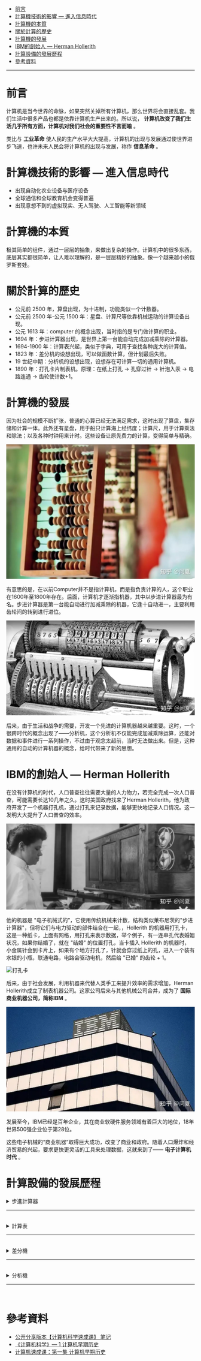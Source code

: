 * [前言](#前言)
* [計算機技術的影響 — 進入信息時代](#計算機技術的影響進入信息時代)
* [計算機的本質](#計算機的本質)
* [關於計算的歷史](#關於計算的歷史)
* [計算機的發展](#計算機的發展)
* [IBM的創始人 — Herman Hollerith](#IBM的創始人HermanHollerith)
* [計算設備的發展歷程](#計算設備的發展歷程)
* [參考資料](#參考資料)

---

# 前言

计算机是当今世界的命脉，如果突然关掉所有计算机，那么世界将会直接乱套。我们生活中很多产品也都是依靠计算机生产出来的。所以说， **计算机改变了我们生活几乎所有方面，计算机对我们社会的重要性不言而喻** 。

类比与 **工业革命** 使人民的生产水平大大提高，计算机的出现与发展通过使世界进步飞速，也许未来人民会将计算机的出现与发展，称作 **信息革命** 。

# 計算機技術的影響&nbsp;—&nbsp;進入信息時代

- 出现自动化农业设备与医疗设备
- 全球通信和全球教育机会变得普遍
- 出现意想不到的虚拟现实、无人驾驶、人工智能等新领域

# 計算機的本質

极其简单的组件，通过一层层的抽象，来做出复杂的操作。计算机中的很多东西，底层其实都很简单，让人难以理解的，是一层层精妙的抽象。像一个越来越小的俄罗斯套娃。

# 關於計算的歷史

- 公元前 2500 年，算盘出现，为十进制，功能类似一个计数器。
- 公元前 2500 年-公元 1500 年：星盘、计算尺等依靠机械运动的计算设备出现。
- 公元 1613 年：computer 的概念出现，当时指的是专门做计算的职业。
- 1694 年：步进计算器出现，是世界上第一台能自动完成加减乘除的计算器。
- 1694-1900 年：计算表兴起，类似于字典，可用于查找各种庞大的计算值。
- 1823 年：差分机的设想出现，可以做函数计算，但计划最后失败。
- 19 世纪中期：分析机的设想出现，设想存在可计算一切的通用计算机。
- 1890 年：打孔卡片制表机。原理：在纸上打孔 → 孔穿过针 → 针泡入汞 → 电路连通 → 齿轮使计数+1。

# 計算機的發展

因为社会的规模不断扩张，普通的心算已经无法满足需求，这时出现了算盘，集存储和计算一体。此外还有星盘，用于船只计算海上经纬度；计算尺，用于计算乘法和除法；以及各种时钟用来计时。这些设备让原先费力的计算，变得简单与精确。

![早期计算机-算盘](https://github.com/aquariusCCA/ComputerScienceAndTechnology/blob/main/%E8%A8%88%E7%AE%97%E6%A9%9F%E7%A7%91%E5%AD%B8%E9%80%9F%E6%88%90%E8%AA%B2/%E8%A8%88%E7%AE%97%E6%A9%9F%E6%97%A9%E6%9C%9F%E6%AD%B7%E5%8F%B2/images/%E7%AE%97%E7%9B%A4.png?raw=true "早期计算机-算盘")

有意思的是，在以前Computer并不是指计算机，而是指负责计算的人，这个职业在1600年至1800年存在。后面，计算机才逐渐指机器，其中以步进计算器最为有名。步进计算器是第一台能自动进行加减乘除的机器，它逢十自动进一，主要利用齿轮间的转到进行进位。

![步进计算器](https://github.com/aquariusCCA/ComputerScienceAndTechnology/blob/main/%E8%A8%88%E7%AE%97%E6%A9%9F%E7%A7%91%E5%AD%B8%E9%80%9F%E6%88%90%E8%AA%B2/%E8%A8%88%E7%AE%97%E6%A9%9F%E6%97%A9%E6%9C%9F%E6%AD%B7%E5%8F%B2/images/%E6%AD%A5%E9%80%B2%E8%A8%88%E7%AE%97%E5%99%A8.png?raw=true "步进计算器")

后来，由于生活和战争的需要，开发一个先进的计算机器越来越重要。这时，一个很跨时代的概念出现了——分析机，这个分析机不仅能完成加减乘除运算，还能对数据和事件进行一系列操作，不过由于观念太超前，当时无法做出来。但是，这种通用的自动的计算机器的概念，给时代带来了新的思想。

# IBM的創始人&nbsp;—&nbsp;Herman&nbsp;Hollerith

在没有计算机的时代，人口普查往往需要大量的人力物力，若完全完成一次人口普查，可能需要长达10几年之久。这时美国政府找来了Herman Hollerith，他为政府开发了一个机器打孔机，通过打孔来记录数据，能够更快地记录人口情况。这一发明大大提升了人口普查的效率。

![使用打孔计算机进行数据记录](https://github.com/aquariusCCA/ComputerScienceAndTechnology/blob/main/%E8%A8%88%E7%AE%97%E6%A9%9F%E7%A7%91%E5%AD%B8%E9%80%9F%E6%88%90%E8%AA%B2/%E8%A8%88%E7%AE%97%E6%A9%9F%E6%97%A9%E6%9C%9F%E6%AD%B7%E5%8F%B2/images/%E4%BD%BF%E7%94%A8%E6%89%93%E5%AD%94%E8%AE%A1%E7%AE%97%E6%9C%BA%E8%BF%9B%E8%A1%8C%E6%95%B0%E6%8D%AE%E8%AE%B0%E5%BD%95.png?raw=true "使用打孔计算机进行数据记录")

他的机器是 "电子机械式的”，它使用传统机械来计数，结构类似莱布尼茨的"步进计算器"，但将它们与电力驱动的部件结合在一起，，Hollerith 的机器用打孔卡，这是一种纸卡，上面有网格，用打孔来表示数据，举个例子，有一连串孔代表婚姻状况，如果你结婚了，就在 "结婚" 的位置打孔，当卡插入 Hollerith 的机器时，小金属针会到卡片上，如果有个地方打孔了，针就会穿过纸上的孔，进入一个装有水银的小瓶，联通电路，电路会驱动电机，然后给 "已婚" 的齿轮 + 1。

![打孔卡]( "打孔卡")

后来，由于社会发展，利用机器来代替人类手工来提升效率的需求增加，Herman Hollerith成立了制表机器公司。这家公司后来与其他机械公司合并，成为了 **国际商业机器公司，简称IBM** 。

![IBM公司](https://github.com/aquariusCCA/ComputerScienceAndTechnology/blob/main/%E8%A8%88%E7%AE%97%E6%A9%9F%E7%A7%91%E5%AD%B8%E9%80%9F%E6%88%90%E8%AA%B2/%E8%A8%88%E7%AE%97%E6%A9%9F%E6%97%A9%E6%9C%9F%E6%AD%B7%E5%8F%B2/images/IBM%E5%85%AC%E5%8F%B8.png?raw=true "IBM公司")

发展至今，IBM已经是百年企业，其在商业软硬件服务领域有着巨大的地位，18年世界500强企业位于第28位。

这些电子机械的“商业机器”取得巨大成功，改变了商业和政府。随着人口爆炸和经济贸易的兴起，要求更快更灵活的工具来处理数据，这就来到了—— **电子计算机时代** 。

# 計算設備的發展歷程

<details>
  <summary>
    步進計算器
  </summary>

  - 1694年，德国博学家，Gottfried Leibniz 建造。这个机器有点像汽车里的里程表，不断累加里程数，是第一台能做 **加减乘除** 全部四种运算的机器，它的设计非常成功，以至于沿用了 3 个世纪。
  
  - "步进计算器"有点像汽车里的里程表，不断累加里程数，它有一连串可以转动的齿轮，每个齿轮有十个齿，代表数字 0 到 9，每当一个齿轮转过 9，它会转回 0，同时让旁边的齿轮前进 1 个齿，就像算盘超过 10 一样。做减法时，机器会反向运作，利用一些巧妙的机械结构，步进计算器也能做乘法和除法，乘法和除法实际上只是多个加法和减法，举例，17 除以 5，我们只要减5，减5，再减 5，直到不能再减 5，就知道了 $17=5*3+2$ 。

  - ![步進計算器2](https://github.com/aquariusCCA/ComputerScienceAndTechnology/blob/main/%E8%A8%88%E7%AE%97%E6%A9%9F%E7%A7%91%E5%AD%B8%E9%80%9F%E6%88%90%E8%AA%B2/%E8%A8%88%E7%AE%97%E6%A9%9F%E6%97%A9%E6%9C%9F%E6%AD%B7%E5%8F%B2/images/%E6%AD%A5%E9%80%B2%E8%A8%88%E7%AE%97%E5%99%A82.png?raw=true "步進計算器2")
  
  - ![步進計算器3](https://github.com/aquariusCCA/ComputerScienceAndTechnology/blob/main/%E8%A8%88%E7%AE%97%E6%A9%9F%E7%A7%91%E5%AD%B8%E9%80%9F%E6%88%90%E8%AA%B2/%E8%A8%88%E7%AE%97%E6%A9%9F%E6%97%A9%E6%9C%9F%E6%AD%B7%E5%8F%B2/images/%E6%AD%A5%E9%80%B2%E8%A8%88%E7%AE%97%E5%99%A83.png?raw=true "步進計算器3")
 
  - ![步進計算器4](https://github.com/aquariusCCA/ComputerScienceAndTechnology/blob/main/%E8%A8%88%E7%AE%97%E6%A9%9F%E7%A7%91%E5%AD%B8%E9%80%9F%E6%88%90%E8%AA%B2/%E8%A8%88%E7%AE%97%E6%A9%9F%E6%97%A9%E6%9C%9F%E6%AD%B7%E5%8F%B2/images/%E6%AD%A5%E9%80%B2%E8%A8%88%E7%AE%97%E5%99%A84.png?raw=true "步進計算器4")
  
  - ![步進計算器5](https://github.com/aquariusCCA/ComputerScienceAndTechnology/blob/main/%E8%A8%88%E7%AE%97%E6%A9%9F%E7%A7%91%E5%AD%B8%E9%80%9F%E6%88%90%E8%AA%B2/%E8%A8%88%E7%AE%97%E6%A9%9F%E6%97%A9%E6%9C%9F%E6%AD%B7%E5%8F%B2/images/%E6%AD%A5%E9%80%B2%E8%A8%88%E7%AE%97%E5%99%A85.png?raw=true "步進計算器5")
</details>

---
<br>

<details>
  <summary>
    計算表
  </summary>

  - 不幸的是，即使有机械计算器，大多数实际问题都需要经过多步计算才能得出答案，算一个结果可能要几小时甚至几天，而且这些手工制作的机器非常昂贵，大部分人买不起，所以在 20 世纪以前，大部分人会用预先算好的计算表，这些计算表由之前说的 **人力计算器** 编撰。

  - ![計算表](https://github.com/aquariusCCA/ComputerScienceAndTechnology/blob/main/%E8%A8%88%E7%AE%97%E6%A9%9F%E7%A7%91%E5%AD%B8%E9%80%9F%E6%88%90%E8%AA%B2/%E8%A8%88%E7%AE%97%E6%A9%9F%E6%97%A9%E6%9C%9F%E6%AD%B7%E5%8F%B2/images/%E8%A8%88%E7%AE%97%E8%A1%A8.png?raw=true "計算表")

  - 如果你想知道 867,5309 的平方根，与其花一整天来手摇 "步进计算器”，你可以花一分钟在表里找答案，速度和准确性在战场上尤为重要，因此军队很早就开始用计算解决复杂问题，如何精确瞄准炮弹是一个很难的问题，19 世纪，这些炮弹的射程可以达到 1 公里以上。因为风力，温度，大气压力会不断变化，想打中船一样大的物体也非常困难，于是出现了射程表，炮手可以查环境条件和射击距，然后这张表会告诉他们，角度要设成多少，这些射程表很管用，二战中被广泛应用。问题是如果改了大炮或炮弹的设计，就要算一张新表，这样很耗时而且会出错。

  - ![射程表](https://github.com/aquariusCCA/ComputerScienceAndTechnology/blob/main/%E8%A8%88%E7%AE%97%E6%A9%9F%E7%A7%91%E5%AD%B8%E9%80%9F%E6%88%90%E8%AA%B2/%E8%A8%88%E7%AE%97%E6%A9%9F%E6%97%A9%E6%9C%9F%E6%AD%B7%E5%8F%B2/images/%E5%B0%84%E7%A8%8B%E8%A1%A8.png?raw=true "射程表")
</details>

---
<br>

<details>
  <summary>
    差分機
  </summary>

  - Charles Babbage 在 1822 年写了一篇论文，向皇家天文学会指出了这个问题，标题叫： "机械在天文与计算表中的应用”，Charles Babbage 提出了一种新型机械装置叫 "差分机”，一个更复杂的机器，能近似多项式，多项式描述了几个变量之间的关系，比如射程和大气压力，多项式也可以用于近似对数和三角函数，这些函数手算相当麻烦，Charles Babbage 在 1823 年开始建造差分机，并在接下来二十年，试图制造和组装 25,000 个零件，总重接近 15 吨，不幸的是，该项目最终放弃了。

  - ![差分機示意圖1](https://github.com/aquariusCCA/ComputerScienceAndTechnology/blob/main/%E8%A8%88%E7%AE%97%E6%A9%9F%E7%A7%91%E5%AD%B8%E9%80%9F%E6%88%90%E8%AA%B2/%E8%A8%88%E7%AE%97%E6%A9%9F%E6%97%A9%E6%9C%9F%E6%AD%B7%E5%8F%B2/images/%E5%B7%AE%E5%88%86%E6%A9%9F%E7%A4%BA%E6%84%8F%E5%9C%961.png?raw=true "差分機示意圖1")

  - 但在 1991 年，历史学家根据 Charles Babbage 的草稿做了一个差分机，而且它还管用！

  - ![差分機示意圖2](https://github.com/aquariusCCA/ComputerScienceAndTechnology/blob/main/%E8%A8%88%E7%AE%97%E6%A9%9F%E7%A7%91%E5%AD%B8%E9%80%9F%E6%88%90%E8%AA%B2/%E8%A8%88%E7%AE%97%E6%A9%9F%E6%97%A9%E6%9C%9F%E6%AD%B7%E5%8F%B2/images/%E5%B7%AE%E5%88%86%E6%A9%9F%E7%A4%BA%E6%84%8F%E5%9C%962.png?raw=true "差分機示意圖2")
</details>

---
<br>

<details>
  <summary>
    分析機
  </summary>

  - 在差分机的建造期间，Charles Babbage 构想了一个更复杂的机器 - 分析机，不像差分机、步进计算器、以前的其他计算设备，分析机是 "通用计算机”，它可以做很多事情，不只是一种特定运算，甚至可以给它数据，然后按顺序执行一系列操作，它有内存，甚至還有一台很原始的打印机。
  
  - 就像差分机，这台机器太超前了，所以没有建成，然而，这种 "自动计算机" 的概念  ⇒  计算机可以自动完成一系列操作，是个跨时代的概念，预示着计算机程序的诞生，英国数学家 Ada Lovelace 给分析机写了假想的程序，她说："未来会诞生一门全新的，强大的，专为分析所用的语言”，因此 Ada 被认为是世上第一位程序员。分析机激励了第一代计算机科学家，这些计算机科学家把很多 Charles Babbage 的点子融入到他们的机器，所以 Charles Babbage 经常被认为是 **计算之父** 。

  - ![分析機示意圖](https://github.com/aquariusCCA/ComputerScienceAndTechnology/blob/main/%E8%A8%88%E7%AE%97%E6%A9%9F%E7%A7%91%E5%AD%B8%E9%80%9F%E6%88%90%E8%AA%B2/%E8%A8%88%E7%AE%97%E6%A9%9F%E6%97%A9%E6%9C%9F%E6%AD%B7%E5%8F%B2/images/%E5%88%86%E6%9E%90%E6%A9%9F%E7%A4%BA%E6%84%8F%E5%9C%96.png?raw=true "分析機示意圖")
</details>

---
<br>

# 參考資料
  - [公开分享版本【计算机科学速成课】 笔记](https://shimo.im/docs/PJAUY30F1uYksv0h/read "公开分享版本【计算机科学速成课】 笔记")
  - [《计算机科学》— 1 计算机早期历史](https://zhuanlan.zhihu.com/p/396286080 "《计算机科学》— 1 计算机早期历史")
  - [计算机速成课：第一集 计算机早期历史 ](https://www.cnblogs.com/zxxsteven/p/14827664.html "计算机速成课：第一集 计算机早期历史 ")